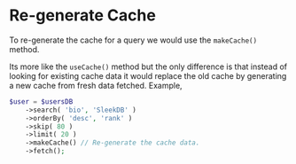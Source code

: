 <!--METADATA
{
    "title": "Re-generate Cache",
    "url": "regenerate-cache",
    "icon": "sync"
}
!METADATA-->

# Re-generate Cache

To re-generate the cache for a query we would use the `makeCache()` method.

Its more like the `useCache()` method but the only difference is that instead of looking for existing cache data it would replace the old cache by generating a new cache from fresh data fetched. Example,

```php
$user = $usersDB
    ->search( 'bio', 'SleekDB' )
    ->orderBy( 'desc', 'rank' )
    ->skip( 80 )
    ->limit( 20 )
    ->makeCache() // Re-generate the cache data.
    ->fetch();
```
